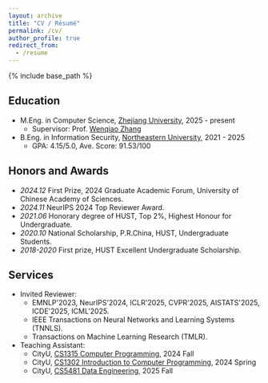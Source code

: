 ```yaml
---
layout: archive
title: "CV / Résumé"
permalink: /cv/
author_profile: true
redirect_from:
  - /resume
---
```


{% include base_path %}


## Education

* M.Eng. in Computer Science, [Zhejiang University](https://www.zju.edu.cn/english/), 2025 - present
  * Supervisor: Prof. [Wenqiao Zhang](https://person.zju.edu.cn/wenqiao)
* B.Eng. in Information Security, [Northeastern University](https://english.neu.edu.cn/), 2021 - 2025
  * GPA: 4.15/5.0, Ave. Score: 91.53/100


## Honors and Awards
- *2024.12*  First Prize, 2024 Graduate Academic Forum, University of Chinese Academy of Sciences.
- *2024.11*  NeurIPS 2024 Top Reviewer Award.
- *2021.06*  Honorary degree of HUST, Top 2%, Highest Honour for Undergraduate.
- *2020.10*  National Scholarship, P.R.China, HUST, Undergraduate Students.
- *2018-2020*  First prize, HUST Excellent Undergraduate Scholarship.
<!-- - *2016.10* Second prize, National (Senior) High School Mathematical Competition of China. -->
   

## Services
- Invited Reviewer:
  - EMNLP'2023, NeurIPS'2024, ICLR'2025, CVPR'2025, AISTATS'2025, ICDE'2025, ICML'2025.
  <!-- - AIM-FM workshop@NeurIPS'2024. -->
  - IEEE Transactions on Neural Networks and Learning Systems (TNNLS).
  - Transactions on Machine Learning Research (TMLR).
- Teaching Assistant:
  - CityU, [CS1315 Computer Programming](https://www.cityu.edu.hk/catalogue/ug/current/course/CS1315.htm), 2024 Fall
  - CityU, [CS1302 Introduction to Computer Programming](https://www.cityu.edu.hk/catalogue/ug/202021/course/CS1302.htm), 2024 Spring
  - CityU, [CS5481 Data Engineering](https://www.cityu.edu.hk/catalogue/pg/202425/course/CS5481.htm), 2025 Fall

